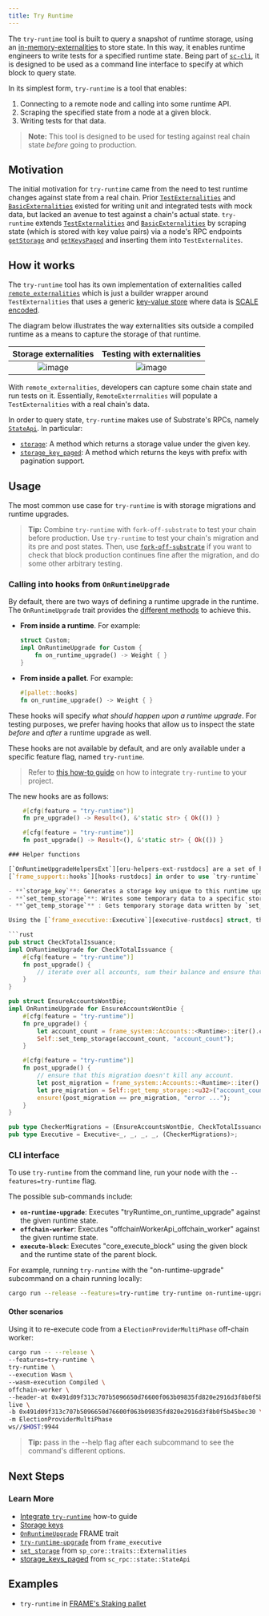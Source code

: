 ```yaml
---
title: Try Runtime
---
```


The `try-runtime` tool is built to query a snapshot of runtime storage, using an [in-memory-externalities][testextern-rustdocs] to store state. In this way, 
it enables runtime engineers to write tests for a specified runtime state.
Being part of [`sc-cli`][sc-cli-rustdocs], it is designed to be used as a command line interface to specify at which block to query state.

In its simplest form, `try-runtime` is a tool that enables:

1. Connecting to a remote node and calling into some runtime API.
2. Scraping the specified state from a node at a given block.
3. Writing tests for that data.

> **Note:** This tool is designed to be used for testing against real chain state _before_ going to production.

## Motivation

The initial motivation for `try-runtime` came from the need to test runtime changes against state from a real chain. Prior [`TestExternalities`][testextern-rustdocs] and [`BasicExternalities`][basicextern-rustdocs] existed for writing unit and integrated tests with mock data, but lacked an avenue to test against a chain's actual state. `try-runtime` extends [`TestExternalities`][testextern-rustdocs] and [`BasicExternalities`][basicextern-rustdocs] by scraping state (which is stored with key value pairs) via a node's RPC endpoints [`getStorage`][get-storage] and [`getKeysPaged`][storage-keys-paged] and inserting them into `TestExternalites`.

## How it works
The `try-runtime` tool has its own implementation of externalities called [`remote_externalities`][remoteextern-rustdocs] which is just a builder wrapper around `TestExternalities` that uses
a generic [key-value store](/docs/en/knowledgebase/advanced/storage) where data is [SCALE encoded](/docs/en/knowledgebase/advanced/codec).

The diagram below illustrates the way externalities sits outside a compiled runtime as a means to capture 
the storage of that runtime. 

Storage externalities            |  Testing with externalities
:-------------------------:|:-------------------------:
![image](/docs/assets/advanced/try-runtime-ext-1.png)  |  ![image](/docs/assets/advanced/try-runtime-ext-2.png)

With `remote_externalities`, developers can capture some chain state and run tests on it. Essentially, `RemoteExterrnalities` will populate a `TestExternalities` with a real chain's data. 

In order to query state, `try-runtime` makes use of Substrate's RPCs, namely [`StateApi`][stateapi-rustdocs]. In particular:
- [`storage`][stateapi-storage-rustdocs]: A method which returns a storage value under the given key.
- [`storage_key_paged`][stateapi-storage-keys-paged-rustdocs]: A method which returns the keys with prefix with pagination support.


## Usage

The most common use case for `try-runtime` is with storage migrations and runtime upgrades. 

> **Tip:** Combine `try-runtime` with `fork-off-substrate` to test your chain before production. Use `try-runtime` to test your 
> chain's migration and its pre and post states. Then, use [`fork-off-substrate`][fork-off-gh] if you want to check that block 
> production continues fine after the migration, and do some other arbitrary testing. 

### Calling into hooks from `OnRuntimeUpgrade`
By default, there are two ways of defining a runtime upgrade in the runtime. The `OnRuntimeUpgrade` trait provides the [different methods][onruntimeupgrade-method-rustdocs] to achieve this.

- **From inside a runtime**. For example:
    ```rust
    struct Custom;
    impl OnRuntimeUpgrade for Custom {
        fn on_runtime_upgrade() -> Weight { }
    }
    ```

- **From inside a pallet**. For example:
    ```rust
    #[pallet::hooks]
    fn on_runtime_upgrade() -> Weight { }
    ```


These hooks will specify _what should happen upon a runtime upgrade_. For testing purposes, we prefer having hooks that allow us to inspect the state _before_ and _after_ a runtime upgrade as well. 

These hooks are not available by default, and are only available under a specific feature flag, named `try-runtime`. 

> Refer to [this how-to guide][integrate-try-runtime-htg] on how to integrate `try-runtime` to your project.

The new hooks are as follows:

```rust
    #[cfg(feature = "try-runtime")]
    fn pre_upgrade() -> Result<(), &'static str> { Ok(()) }

    #[cfg(feature = "try-runtime")]
    fn post_upgrade() -> Result<(), &'static str> { Ok(()) }

### Helper functions

[`OnRuntimeUpgradeHelpersExt`][oru-helpers-ext-rustdocs] are a set of helper functions made available from 
[`frame_support::hooks`][hooks-rustdocs] in order to use `try-runtime` for testing storage migrations. These include:

- **`storage_key`**: Generates a storage key unique to this runtime upgrade. This can be used to communicate data from pre-upgrade to post-upgrade state and check them.
- **`set_temp_storage`**: Writes some temporary data to a specific storage that can be read (potentially in the post-upgrade hook).
- **`get_temp_storage`** : Gets temporary storage data written by `set_temp_storage`.

Using the [`frame_executive::Executive`][executive-rustdocs] struct, these helper functions in action would look like:

```rust
pub struct CheckTotalIssuance;
impl OnRuntimeUpgrade for CheckTotalIssuance {
    #[cfg(feature = "try-runtime")]
    fn post_upgrade() {
        // iterate over all accounts, sum their balance and ensure that sum is correct.
    }
}

pub struct EnsureAccountsWontDie;
impl OnRuntimeUpgrade for EnsureAccountsWontDie {
    #[cfg(feature = "try-runtime")]
    fn pre_upgrade() {
        let account_count = frame_system::Accounts::<Runtime>::iter().count();
        Self::set_temp_storage(account_count, "account_count");
    }

    #[cfg(feature = "try-runtime")]
    fn post_upgrade() {
        // ensure that this migration doesn't kill any account.
        let post_migration = frame_system::Accounts::<Runtime>::iter().count();
        let pre_migration = Self::get_temp_storage::<u32>("account_count");
        ensure!(post_migration == pre_migration, "error ...");
    }
}

pub type CheckerMigrations = (EnsureAccountsWontDie, CheckTotalIssuance);
pub type Executive = Executive<_, _, _, _, (CheckerMigrations)>;
```

### CLI interface

To use `try-runtime` from the command line, run your node with the `--features=try-runtime` flag. 

The possible sub-commands include:

- **`on-runtime-upgrade`**: Executes "tryRuntime_on_runtime_upgrade" against the given runtime state.
- **`offchain-worker`**: Executes "offchainWorkerApi_offchain_worker" against the given runtime state.
- **`execute-block`**: Executes "core_execute_block" using the given block and the runtime state of the parent block.

For example, running `try-runtime` with the "on-runtime-upgrade" subcommand on a chain
running locally:

```bash
cargo run --release --features=try-runtime try-runtime on-runtime-upgrade live ws://localhost:9944
```

#### Other scenarios

Using it to re-execute code from a `ElectionProviderMultiPhase` off-chain worker:

```bash
cargo run -- --release \
--features=try-runtime \
try-runtime \
--execution Wasm \
--wasm-execution Compiled \
offchain-worker \
--header-at 0x491d09f313c707b5096650d76600f063b09835fd820e2916d3f8b0f5b45bec30 \
live \
-b 0x491d09f313c707b5096650d76600f063b09835fd820e2916d3f8b0f5b45bec30 \
-m ElectionProviderMultiPhase
ws//$HOST:9944
```

> **Tip:** pass in the --help flag after each subcommand to see the command's different options.

## Next Steps

### Learn More
- [Integrate `try-runtime`][integrate-tryruntime-htg] how-to guide  
- [Storage keys](/docs/en/knowledgebase/advanced/storage#storage-value-keys)
- [`OnRuntimeUpgrade`][onruntimeupgrade-method-rustdocs] FRAME trait
- [`try-runtime-upgrade`][executive-try-runtime-rustdocs] from `frame_executive`
- [`set_storage`][get-storage-rustdocs] from `sp_core::traits::Externalities`
- [storage_keys_paged][storage-keys-paged-rustdocs] from `sc_rpc::state::StateApi`
## Examples
- `try-runtime` in [FRAME's Staking pallet][staking-frame]

[tryruntime-api-rustdocs]: https://crates.parity.io/frame_try_runtime/trait.TryRuntime.html
[testextern-rustdocs]: https://substrate.dev/rustdocs/latest/sp_state_machine/struct.TestExternalities.html
[basicextern-rustdocs]: https://substrate.dev/rustdocs/v3.0.0/sp_state_machine/struct.BasicExternalities.html
[remoteextern-rustdocs]: https://crates.parity.io/remote_externalities/index.html#
[stateapi-rustdocs]: https://crates.parity.io/sc_rpc/state/trait.StateApi.html# 
[stateapi-storage-rustdocs]: https://crates.parity.io/sc_rpc/state/trait.StateApi.html#tymethod.storage
[stateapi-storage-keys-paged-rustdocs]: https://crates.parity.io/sc_rpc/state/trait.StateApi.html#tymethod.storage_keys_paged
[executive-example-frame]: https://crates.parity.io/src/frame_executive/lib.rs.html#221-238
[oru-helpers-ext-rustdocs]: https://crates.parity.io/frame_support/traits/trait.OnRuntimeUpgradeHelpersExt.html
[hooks-rustdocs]: https://crates.parity.io/src/frame_support/traits/hooks.rs.html#109
[executive-rustdocs]: https://crates.parity.io/frame_executive/struct.Executive.html 
[sc-cli-rustdocs]: https://crates.parity.io/sc_cli/index.html#
[staking-frame]: https://github.com/paritytech/substrate/blob/fc49802f263529160635471c8a17888846035f5d/frame/staking/src/lib.rs#L1399-L1406
[onruntimeupgrade-method-rustdocs]: https://crates.parity.io/frame_support/traits/trait.OnRuntimeUpgrade.html#on_runtime_upgrade
[executive-try-runtime-rustdocs]: https://crates.parity.io/frame_executive/struct.Executive.html#method.try_runtime_upgrade
[get-storage-rustdocs]: https://crates.parity.io/sp_core/traits/trait.Externalities.html#method.set_storage
[get-storage]: https://polkadot.js.org/docs/substrate/rpc/#getstoragechildkey-prefixedstoragekey-key-storagekey-at-hash-optionstoragedata
[storage-keys-paged]: https://polkadot.js.org/docs/substrate/rpc/#getkeyspagedchildkey-prefixedstoragekey-prefix-storagekey-count-u32-startkey-storagekey-at-hash-vecstoragekey
[storage-keys-paged-rustdocs]: https://crates.parity.io/sc_rpc/state/trait.StateApi.html#tymethod.storage_keys_paged
[integrate-tryruntime-htg]: https://substrate.dev/substrate-how-to-guides/docs/tools/integrate-try-runtime
[fork-off-gh]: https://github.com/maxsam4/fork-off-substrate
[integrate-try-runtime-htg]: https://substrate.dev/substrate-how-to-guides/docs/tools/integrate-try-runtime

